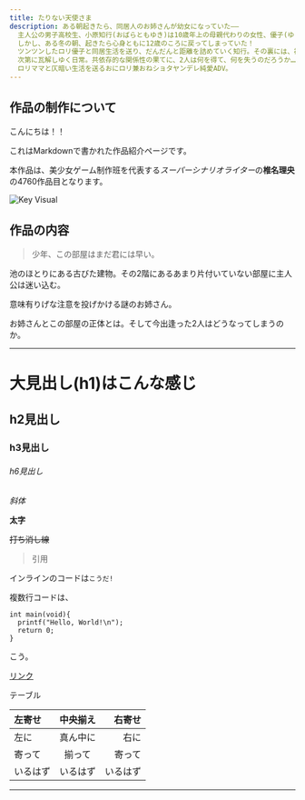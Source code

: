```yaml
---
title: たりない天使さま
description: ある朝起きたら、同居人のお姉さんが幼女になっていた——
  主人公の男子高校生、小原知行(おばらともゆき)は10歳年上の母親代わりの女性、優子(ゆうこ)さんと2人暮らし。
  しかし、ある冬の朝、起きたら心身ともに12歳のころに戻ってしまっていた！
  ツンツンしたロリ優子と同居生活を送り、だんだんと距離を詰めていく知行。その裏には、複雑に捻じ曲がった恋心と衝撃の真実が隠されていた——。
  次第に瓦解しゆく日常。共依存的な関係性の果てに、2人は何を得て、何を失うのだろうか……
  ロリママと仄暗い生活を送るおにロリ兼おねショタヤンデレ純愛ADV。
---
```


## 作品の制作について

こんにちは！！

これはMarkdownで書かれた作品紹介ページです。

本作品は、美少女ゲーム制作班を代表する*スーパーシナリオライター*の**椎名理央**の4760作品目となります。

![Key Visual](../../assets/works/tarinai-tenshisama/keyvisual.png)

## 作品の内容

> 少年、この部屋はまだ君には早い。

池のほとりにある古びた建物。その2階にあるあまり片付いていない部屋に主人公は迷い込む。

意味有りげな注意を投げかける謎のお姉さん。

お姉さんとこの部屋の正体とは。そして今出逢った2人はどうなってしまうのか。

---

# 大見出し(h1)はこんな感じ

## h2見出し

### h3見出し

###### h6見出し

_斜体_

**太字**

~~打ち消し線~~

> 引用

インラインのコードは`こうだ!`

複数行コードは、

```
int main(void){
  printf("Hello, World!\n");
  return 0;
}
```

こう。

[リンク](https://gsk-tsukuba.net)

テーブル

| 左寄せ   | 中央揃え |   右寄せ |
| :------- | :------: | -------: |
| 左に     | 真ん中に |     右に |
| 寄って   |  揃って  |   寄って |
| いるはず | いるはず | いるはず |

---
